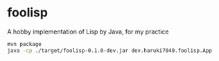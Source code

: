 # foolisp

A hobby implementation of Lisp by Java, for my practice

```sh
mvn package
java -cp ./target/foolisp-0.1.0-dev.jar dev.haruki7049.foolisp.App
```
